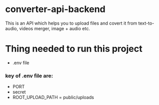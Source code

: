 # converter-api-backend
This is an API which helps you to upload files and covert it from text-to-audio, videos merger, image + audio etc.

Thing needed to run this project
================================

*   .env file

### key of .env file are:

*   PORT
*   secret
*   ROOT\_UPLOAD\_PATH = public/uploads

